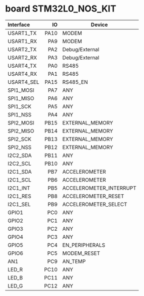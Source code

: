 

# board STM32L0_NOS_KIT

| Interface                   | IO      | Device                         |
| :-------------------------- | ------: | ------------------------------ |
| USART1_TX                   | PA10    | MODEM                          |
| USART1_RX                   | PA9     | MODEM                          |
| USART2_TX                   | PA2     | Debug/External                 |
| USART2_RX                   | PA3     | Debug/External                 |
| USART4_TX                   | PA0     | RS485                          |
| USART4_RX                   | PA1     | RS485                          |
| USART4_SEL                  | PA15    | RS485_EN                       |
| SPI1_MOSI                   | PA7     | ANY                            |
| SPI1_MISO                   | PA6     | ANY                            |
| SPI1_SCK                    | PA5     | ANY                            |
| SPI1_NSS                    | PA4     | ANY                            |
| SPI2_MOSI                   | PB15    | EXTERNAL_MEMORY                |
| SPI2_MISO                   | PB14    | EXTERNAL_MEMORY                |
| SPI2_SCK                    | PB13    | EXTERNAL_MEMORY                |
| SPI2_NSS                    | PB12    | EXTERNAL_MEMORY                |
| I2C2_SDA                    | PB11    | ANY                            |
| I2C2_SCL                    | PB10    | ANY                            |
| I2C1_SDA                    | PB7     | ACCELEROMETER                  |
| I2C1_SCL                    | PB6     | ACCELEROMETER                  |
| I2C1_INT                    | PB5     | ACCELEROMETER_INTERRUPT        |
| I2C1_RES                    | PB8     | ACCELEROMETER_RESET            |
| I2C1_SEL                    | PB9     | ACCELEROMETER_SELECT           |
| GPIO1                       | PC0     | ANY                            |
| GPIO2                       | PC1     | ANY                            |
| GPIO3                       | PC2     | ANY                            |
| GPIO4                       | PC3     | ANY                            |
| GPIO5                       | PC4     | EN_PERIPHERALS                 |
| GPIO6                       | PC5     | MODEM_RESET                    |
| AN1                         | PC9     | AN_TEMP                        |
| LED_R                       | PC10    | ANY                            |
| LED_B                       | PC11    | ANY                            |
| LED_G                       | PC12    | ANY                            |
